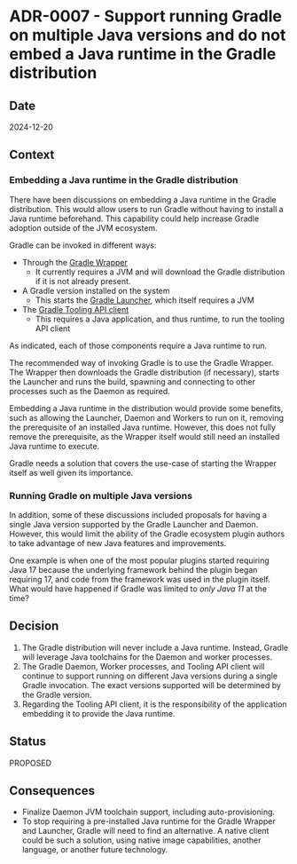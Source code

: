 # ADR-0007 - Support running Gradle on multiple Java versions and do not embed a Java runtime in the Gradle distribution 

## Date

2024-12-20

## Context

### Embedding a Java runtime in the Gradle distribution

There have been discussions on embedding a Java runtime in the Gradle distribution.
This would allow users to run Gradle without having to install a Java runtime beforehand.
This capability could help increase Gradle adoption outside of the JVM ecosystem.

Gradle can be invoked in different ways:
* Through the [Gradle Wrapper](https://docs.gradle.org/8.8/userguide/gradle_wrapper.html)
  * It currently requires a JVM and will download the Gradle distribution if it is not already present.
* A Gradle version installed on the system
  * This starts the [Gradle Launcher](https://blog.gradle.org/how-gradle-works-1#local-gradle-distribution-in-cli), which itself requires a JVM
* The [Gradle Tooling API client](https://docs.gradle.org/8.8/userguide/third_party_integration.html#embedding)
  * This requires a Java application, and thus runtime, to run the tooling API client

As indicated, each of those components require a Java runtime to run.

The recommended way of invoking Gradle is to use the Gradle Wrapper.
The Wrapper then downloads the Gradle distribution (if necessary), starts the Launcher and runs the build, spawning and connecting to other processes such as the Daemon as required.

Embedding a Java runtime in the distribution would provide some benefits, such as allowing the Launcher, Daemon and Workers to run on it, removing the prerequisite of an installed Java runtime.
However, this does not fully remove the prerequisite, as the Wrapper itself would still need an installed Java runtime to execute.

Gradle needs a solution that covers the use-case of starting the Wrapper itself as well given its importance.

### Running Gradle on multiple Java versions

In addition, some of these discussions included proposals for having a single Java version supported by the Gradle Launcher and Daemon.
However, this would limit the ability of the Gradle ecosystem plugin authors to take advantage of new Java features and improvements.

One example is when one of the most popular plugins started requiring Java 17 because the underlying framework behind the plugin began requiring 17, and code from the framework was used in the plugin itself.
What would have happened if Gradle was limited to _only Java 11_ at the time?

## Decision

1. The Gradle distribution will never include a Java runtime.
   Instead, Gradle will leverage Java toolchains for the Daemon and worker processes.
2. The Gradle Daemon, Worker processes, and Tooling API client will continue to support running on different Java versions during a single Gradle invocation.
   The exact versions supported will be determined by the Gradle version.
3. Regarding the Tooling API client, it is the responsibility of the application embedding it to provide the Java runtime.

## Status

PROPOSED

## Consequences

- Finalize Daemon JVM toolchain support, including auto-provisioning.
- To stop requiring a pre-installed Java runtime for the Gradle Wrapper and Launcher, Gradle will need to find an alternative.
A native client could be such a solution, using native image capabilities, another language, or another future technology.
